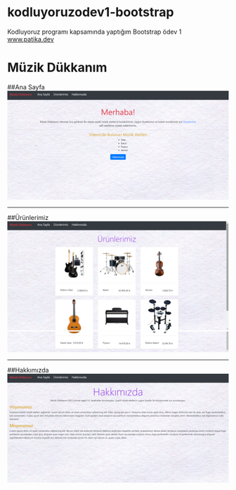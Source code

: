 # kodluyoruzodev1-bootstrap
Kodluyoruz programı kapsamında yaptığım Bootstrap ödev 1 www.patika.dev
# Müzik Dükkanım
##Ana Sayfa
![Ana Sayfa](kodluyoruz-odev-1-bootstrap-ana-sayfa.png)
***
##Ürünlerimiz
![urunlerimiz-1](kodluyoruz-odev-1-bootstrap-urunlerimiz-1.png)
![urunlerimiz-2](kodluyoruz-odev-1-bootstrap-urunlerimiz-2.png)
***
##Hakkımızda
![hakkimizda](kodluyoruz-odev-1-bootstrap-hakkimizda.png)
